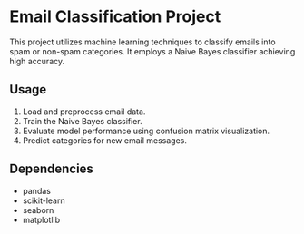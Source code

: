 # Email Classification Project

This project utilizes machine learning techniques to classify emails into spam or non-spam categories. It employs a Naive Bayes classifier achieving high accuracy. 

## Usage

1. Load and preprocess email data.
2. Train the Naive Bayes classifier.
3. Evaluate model performance using confusion matrix visualization.
4. Predict categories for new email messages.

## Dependencies

- pandas
- scikit-learn
- seaborn
- matplotlib
